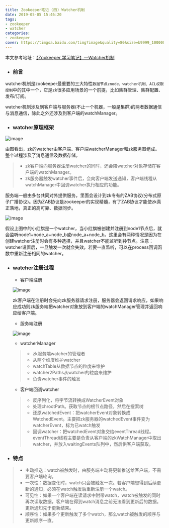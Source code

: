 ```yaml
---
title: Zookeeper笔记 (四) Watcher机制
date: 2019-05-05 15:46:20
tags:
- zookeeper
- watcher
categories:
- zookeeper
cover: https://timgsa.baidu.com/timg?image&quality=80&size=b9999_10000&sec=1557064021693&di=92260587dbb9fc5c49b1a022240cc96a&imgtype=0&src=http%3A%2F%2Fwww.33lc.com%2Farticle%2FUploadPic%2F2012-8%2F20128161646424579.jpg
---
```


本文参考地址：[【Zookeeper 学习笔记】—Watcher机制](http://cmsblogs.com/?p=4105)

+ ### 前言

watcher机制是zookeeper最重要的三大特性`数据节点znode、watcher机制、ACL权限控制`中的其中一个，它是zk很多应用场景的一个前提，比如集群管理、集群配置、发布/订阅。

watcher机制涉及到客户端与服务器(不止一个机器，一般是集群)的两者数据通信与消息通信，除此之外还涉及到客户端的watchManager。

+ ### watcher原理框架

![image](https://gitee.com/chenssy/blog-home/raw/master/image/series-images/zookeeper/zookeeper-4001.png)

由图看出，zk的watcher由客户端、客户端watcherManager和zk服务器组成。整个过程涉及了消息通信及数据存储。

> - zk客户端向服务器注册watcher的同时，还会降watcher对象存储在客户端的watchManager。
> - zk服务器触发watcher事件后，会向客户端发送通知，客户端线程从watchManager中回调watcher执行相应的功能。

服务端一般由多台共同对外提供服务，里面会设计到zk专有的ZAB协议(分布式原子广播协议)。因为ZAB协议是zookeeper的实现精髓，有了ZAB协议才能使zk真正落地，真正的高可靠、数据同步。

![image](https://gitee.com/chenssy/blog-home/raw/master/image/series-images/zookeeper/zookeeper-4002.png)

假设上图中的小红旗是一个watcher，当小红旗被创建并注册到node1节点后，就会监听node1+node_a+node_b或node_a+node_b。这里会有两种情况是因为在创建watcher注册时会有多种选择，并且watcher不能监听到孙节点。注意：watcher设置后，一旦触发一次就会失效。若要一直监听，可以在process回调函数中重新注册相同的watcher。

+ ### watcher注册过程

  + 客户端注册

  ![image](https://gitee.com/chenssy/blog-home/raw/master/image/series-images/zookeeper/zookeeper-4009.png)

  zk客户端在注册时会先向zk服务器请求注册，服务器会返回请求响应，如果响应成功则zk服务端把watcher对象放到客户端的watchManager管理并返回响应给客户端。

  + 服务端注册

  ![image](https://gitee.com/chenssy/blog-home/raw/master/image/series-images/zookeeper/zookeeper-40010.png)

  - watcherManager

  > - zk服务端watcher的管理者
  > - 从两个维度维护watcher
  > - watchTable从数据节点的粒度来维护
  > - watcher2Paths从watcher的粒度来维护
  > - 负责watcher事件的触发

  + 客户端回调watcher

  > - 反序列化，将字节流转换成WatcherEvent对象
  > - 处理chrootPath。获取节点的根节点路径，然后在搜索树
  > - 还原watchedEvent：把watcherEvent对象转换成WatchedEvent。主要把zk服务器的watchedEvent事件变为watcherEvent，标为已watch触发
  > - 回调watcher：把watchedEvent对象交给eventThread线程。eventThread线程主要是负责从客户端的zkWatchManager中取出watcher，并放入waitingEvents队列中，然后供客户端获取。

+ ### 特点

> - 主动推送：watch被触发时，由服务端主动将更新推送给客户端，不需要客户端轮询。
> - 一次性：数据变化时，watch只会被触发一次。若客户端想得到后续更新的通知，必须在watch触发后重新注册一个watch。
> - 可见性：如果一个客户端在读请求中附带watch，watch被触发的同时再次读取数据，客户端在得到watch消息之前无法看到更新后的数据。更新通知先于更新结果。
> - 顺序性：如果多个更新触发了多个watch，那么watch被触发的顺序与更新顺序一直。